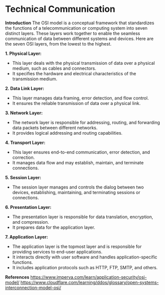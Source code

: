 # Technical Communication

**Introduction**
The OSI model is a conceptual framework that standardizes the functions of a telecommunication or computing system into seven distinct layers. These layers work together to enable the seamless communication of data between different systems and devices. Here are the seven OSI layers, from the lowest to the highest.

**1. Physical Layer:** 
* This layer deals with the physical transmission of data over a physical medium, such as cables and connectors. 
* It specifies the hardware and electrical characteristics of the transmission medium.

**2. Data Link Layer:**
* This layer manages data framing, error detection, and flow control. 
* It ensures the reliable transmission of data over a physical link.

**3. Network Layer:**
* The network layer is responsible for addressing, routing, and forwarding data packets between different networks. 
* It provides logical addressing and routing capabilities.

**4. Transport Layer:** 
* This layer ensures end-to-end communication, error detection, and correction. 
* It manages data flow and may establish, maintain, and terminate connections.

**5. Session Layer:** 
* The session layer manages and controls the dialog between two devices, establishing, maintaining, and terminating sessions or connections.

**6. Presentation Layer:** 
* The presentation layer is responsible for data translation, encryption, and compression. 
* It prepares data for the application layer.

**7. Application Layer:**
* The application layer is the topmost layer and is responsible for providing services to end-user applications. 
* It interacts directly with user software and handles application-specific functions. 
* It includes application protocols such as HTTP, FTP, SMTP, and others.

**References**
https://www.imperva.com/learn/application-security/osi-model/
https://www.cloudflare.com/learning/ddos/glossary/open-systems-interconnection-model-osi/
